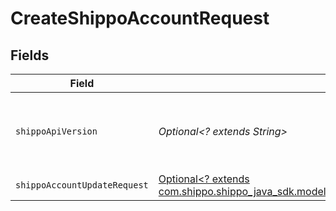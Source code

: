 # CreateShippoAccountRequest


## Fields

| Field                                                                                                                                                | Type                                                                                                                                                 | Required                                                                                                                                             | Description                                                                                                                                          | Example                                                                                                                                              |
| ---------------------------------------------------------------------------------------------------------------------------------------------------- | ---------------------------------------------------------------------------------------------------------------------------------------------------- | ---------------------------------------------------------------------------------------------------------------------------------------------------- | ---------------------------------------------------------------------------------------------------------------------------------------------------- | ---------------------------------------------------------------------------------------------------------------------------------------------------- |
| `shippoApiVersion`                                                                                                                                   | *Optional<? extends String>*                                                                                                                         | :heavy_minus_sign:                                                                                                                                   | String used to pick a non-default API version to use                                                                                                 | 2018-02-08                                                                                                                                           |
| `shippoAccountUpdateRequest`                                                                                                                         | [Optional<? extends com.shippo.shippo_java_sdk.models.components.ShippoAccountUpdateRequest>](../../models/components/ShippoAccountUpdateRequest.md) | :heavy_minus_sign:                                                                                                                                   | N/A                                                                                                                                                  |                                                                                                                                                      |